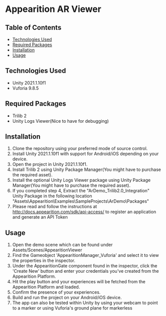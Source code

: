 # **Appearition AR Viewer**

## Table of Contents

- [Technologies Used](#technologies-used)
- [Required Packages](#required-packages)
- [Installation](#installation)
- [Usage](#usage)

## Technologies Used

- Unity 2021.1.10f1
- Vuforia 9.8.5

## Required Packages
- Trilib 2
- Unity Logs Viewer(Nice to have for debugging)

## Installation

1. Clone the repository using your preferred mode of source control.
2. Install Unity 2021.1.10f1 with support for Android/iOS depending on your device.
3. Open the project in Unity 2021.1.10f1.
4. Install Trilib 2 using Unity Package Manager(You might have to purchase the required asset).
5. Install the optional Unity Logs Viewer package using Unity Package Manager(You might have to purchase the required asset).
6. If you completed step 4, Extract the "ArDemo_Trilib2.0_Integration" Unity Package in the following location "Assets\Appearition\Examples\SampleProjects\ArDemo\Packages"
7. Please read and follow the instructions at http://docs.appearition.com/sdk/api-access/ to register an application and generate an API Token

## Usage

1. Open the demo scene which can be found under Assets/Scenes/AppearitionViewer
2. Find the Gameobject 'AppearitionManager_Vuforia' and select it to view the properties in the inspector.
3. Under the AppearitionGate component found in the inspector, click the 'Create New' button and enter your credentials you've created from the Appearition Platform.
4. Hit the play button and your experiences will be fetched from the Appearition Platform and loaded.
5. Confirm the presence of your experiences.
6. Build and run the project on your Android/iOS device.
7. The app can also be tested within Unity by using your webcam to point to a marker or using Vuforia's ground plane for markerless
